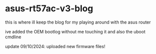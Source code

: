 # asus-rt57ac-v3-blog
this is where ill keep the blog for my playing around with the asus router

ive added the OEM bootlog without me touching it and also the uboot cmdline

update 09/10/2024:
uploaded new firmware files!
